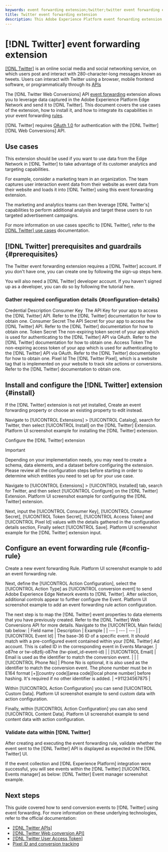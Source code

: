 ```yaml
---
keywords: event forwarding extension;twitter;twitter event forwarding extension
title: Twitter event forwarding extension
description: This Adobe Experience Platform event forwarding extension sends Adobe Experience Edge Network events to Twitter.
---
```

# [!DNL Twitter] event forwarding extension

[[!DNL Twitter]](https://www.twitter.com) is an online social media and social networking service, on which users post and interact with 280-character-long messages known as tweets. Users can interact with Twitter using a browser, mobile frontend software, or programmatically through its [APIs](https://developer.twitter.com/en/docs/twitter-api)

The [!DNL Twitter Web Conversions] API [event forwarding](../../../ui/event-forwarding/overview.md) extension allows you to leverage data captured in the Adobe Experience Platform Edge Network and send it to [!DNL Twitter]. This document covers the use cases of the extension, how to install it, and how to integrate its capabilities in your event forwarding [rules](../../../ui/managing-resources/rules.md).

[!DNL Twitter] requires [OAuth 1.0](https://developer.twitter.com/en/docs/authentication/oauth-1-0a) for authentication with the [!DNL Twitter] [!DNL Web Conversions] API.

## Use cases

This extension should be used if you want to use data from the Edge Network in [!DNL Twitter] to take advantage of its customer analytics and targeting capabilities.

For example, consider a marketing team in an organization. The team captures user interaction event data from their website as event data from their website and loads it into [!DNL Twitter] using this event forwarding extension.

The marketing and analytics teams can then leverage [!DNL Twitter's] capabilities to perform additional analysis and target these users to run targeted advertisement campaigns.

For more information on use cases specific to [!DNL Twitter], refer to the [[!DNL Twitter] use cases](https://www.braze.com/customers) documentation.

## [!DNL Twitter] prerequisites and guardrails {#prerequisites}

The Twitter event forwarding extension requires a [!DNL Twitter] account. If you don't have one, you can create one by following the sign-up steps here.

You will also need a [!DNL Twitter] developer account. If you haven't signed up as a developer, you can do so by following the tutorial here.

### Gather required configuration details {#configuration-details}

Credential    Description
Consumer Key ​    The API Key for your app to access the [!DNL Twitter] API. Refer to the [!DNL Twitter] documentation for how to obtain one.
Consumer Secret    The API Secret for your app to access the [!DNL Twitter] API. Refer to the [!DNL Twitter] documentation for how to obtain one.
Token Secret    The non-expiring token secret of your app which is used for authenticating to the [!DNL Twitter] API via OAuth. Refer to the [!DNL Twitter] documentation for how to obtain one.
Access Token    The non-expiring access token of your app which is used for authenticating to the [!DNL Twitter] API via OAuth. Refer to the [!DNL Twitter] documentation for how to obtain one.
Pixel Id    The [!DNL Twitter Pixel], which is a website tag that is implemented on your website to track site actions or conversions. Refer to the [!DNL Twitter] documentation to obtain one.

## Install and configure the [!DNL Twitter] extension {#install}

If the [!DNL Twitter] extension is not yet installed, Create an event forwarding property or choose an existing property to edit instead.

Navigate to [!UICONTROL Extensions] > [!UICONTROL Catalog], search for Twitter, then select [!UICONTROL Install] on the [!DNL Twitter] Extension. Platform UI screenshot example for installing the [!DNL Twitter] extension.

Configure the [!DNL Twitter] extension
>[!IMPORTANT]
>
>Depending on your implementation needs, you may need to create a schema, data elements, and a dataset before configuring the extension. Please review all the configuration steps before starting in order to determine which entities you need to set up for your use case.

Navigate to [!UICONTROL Extensions] > [!UICONTROL Installed] tab, search for Twitter, and then select [!UICONTROL Configure] on the [!DNL Twitter] Extension. Platform UI screenshot example for configuring the [!DNL Twitter] extension.

Next, input the [!UICONTROL Consumer Key], [!UICONTROL Consumer Secret], [!UICONTROL Token Secret], [!UICONTROL Access Token] and [!UICONTROL Pixel Id] values with the details gathered in the configuration details section, Finally select [!UICONTROL Save]. Platform UI screenshot example for the [!DNL Twitter] extension input.

## Configure an event forwarding rule {#config-rule}

Create a new event forwarding Rule. Platform UI screenshot example to add an event forwarding rule.

Next, define the [!UICONTROL Action Configuration], select the [!UICONTROL Action Type] as [!UICONTROL conversion event] to send Adobe Experience Edge Network events to [!DNL Twitter]. After selection, additional controls appear to further configure the Event. Platform UI screenshot example to add an event forwarding rule action configuration.

The next step is to map the [!DNL Twitter] event properties to data elements that you have previously created. Refer to the [!DNL Twitter] Web Conversions API for more details. Navigate to the [!UICONTROL Main fields] tab below: | Field name | Description | Example | | --- | --- | --- | | [!UICONTROL Event Id] | The base-36 ID of a specific event. It should match with a pre-configured event contained within your [!DNL Twitter] Ad account. This is called ID in the corresponding event in Events Manager. | o87ne or tw-o8z6j-o87ne (tw-pixel_id-event-id) | | [!UICONTROL Email] | Email is used as the identifier to match the conversion event. | | | [!UICONTROL Phone No] | Phone No is optional, it is also used as the identifier to match the conversion event. The phone number must be in E164 format [+][country code][area code][local phone number] before hashing. It's required if no other identifier is added. | +911234567875 |

Within [!UICONTROL Action Configuration] you can send [!UICONTROL Custom Data]. Platform UI screenshot example to send custom data with action configuration.

Finally, within [!UICONTROL Action Configuration] you can also send [!UICONTROL Content Data]. Platform UI screenshot example to send content data with action configuration.

### Validate data within [!DNL Twitter]

After creating and executing the event forwarding rule, validate whether the event sent to the [!DNL Twitter] API is displayed as expected in the [!DNL Twitter] UI.

If the event collection and [!DNL Experience Platform] integration were successful, you will see events within the [!DNL Twitter] [!UICONTROL Events manager] as below: [!DNL Twitter] Event manager screenshot example.

## Next steps

This guide covered how to send conversion events to [!DNL Twitter] using event forwarding. For more information on these underlying technologies, refer to the official documentation:

* [[!DNL Twitter APIs]](https://developer.twitter.com/en/docs/twitter-api) 
* [[!DNL Twitter Web conversion API]](https://developer.twitter.com/en/docs/twitter-ads-api/measurement/api-reference/conversions)
* [[!DNL Twitter User Access Token]](https://developer.twitter.com/en/docs/authentication/oauth-1-0a/obtaining-user-access-tokens) 
* [Pixel ID and conversion tracking](https://business.twitter.com/en/help/campaign-measurement-and-analytics/conversion-tracking-for-websites.html)
